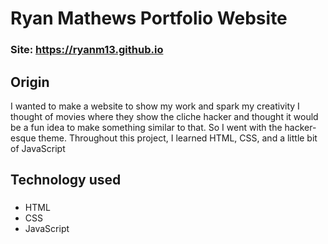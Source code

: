 # Ryan Mathews Portfolio Website

### Site: https://ryanm13.github.io

## Origin
I wanted to make a website to show my work and spark my creativity 
I thought of movies where they show the cliche hacker and thought it would be a fun 
idea to make something similar to that. So I went with the hacker-esque theme. 
Throughout this project, I learned HTML, CSS, and a little bit of JavaScript

## Technology used

### 
* HTML
* CSS
* JavaScript

